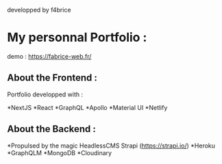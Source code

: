 
developped by f4brice

# My personnal Portfolio :
demo :
https://fabrice-web.fr/


## About the Frontend : 
Portfolio developped with : 

*NextJS
*React
*GraphQL
*Apollo
*Material UI
*Netlify


## About the Backend :

*Propulsed by the magic HeadlessCMS Strapi (https://strapi.io/)
*Heroku
*GraphQLM
*MongoDB
*Cloudinary

